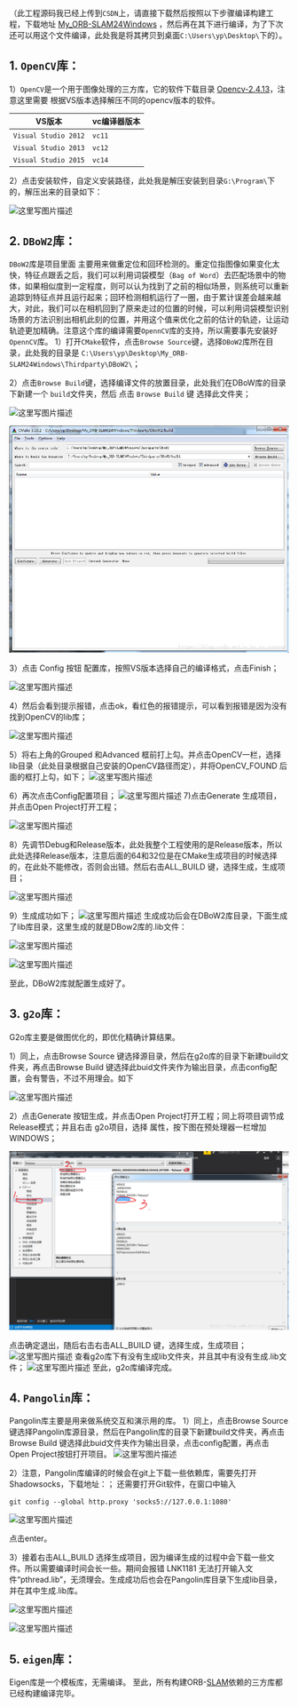 （此工程源码我已经上传到`CSDN`上，请直接下载然后按照以下步骤编译构建工程，下载地址 [My_ORB-SLAM24Windows](https://download.csdn.net/download/o_ha_yo_yepeng/10371568) ，然后再在其下进行编译，为了下次还可以用这个文件编译，此处我是将其拷贝到桌面`C:\Users\yp\Desktop\`下的）。

## 1. `OpenCV`库：

1）`OpenCV`是一个用于图像处理的三方库，它的软件下载目录 [Opencv-2.4.13](https://sourceforge.net/projects/opencvlibrary/files/opencv-win/2.4.13/)，注意这里需要 根据VS版本选择解压不同的opencv版本的软件。

| VS版本               | vc编译器版本 |
| -------------------- | ------------ |
| `Visual Studio 2012` | `vc11`       |
| `Visual Studio 2013` | `vc12`       |
| `Visual Studio 2015` | `vc14`       |

2）点击安装软件，自定义安装路径，此处我是解压安装到目录`G:\Program\`下的，解压出来的目录如下：

![这里写图片描述](https://img-blog.csdn.net/20180424200953698?watermark/2/text/aHR0cHM6Ly9ibG9nLmNzZG4ubmV0L29faGFfeW9feWVwZW5n/font/5a6L5L2T/fontsize/400/fill/I0JBQkFCMA==/dissolve/70)

## 2. `DBoW2`库：

`DBoW2`库是项目里面 主要用来做重定位和回环检测的。重定位指图像如果变化太快，特征点跟丢之后，我们可以利用词袋模型（`Bag of Word`）去匹配场景中的物体，如果相似度到一定程度，则可以认为找到了之前的相似场景，则系统可以重新追踪到特征点并且运行起来；回环检测相机运行了一圈，由于累计误差会越来越大，对此，我们可以在相机回到了原来走过的位置的时候，可以利用词袋模型识别场景的方法识别出相机此刻的位置，并用这个值来优化之前的估计的轨迹，让运动轨迹更加精确。注意这个库的编译需要`OpennCV`库的支持，所以需要事先安装好`OpennCV`库。
1）打开`CMake`软件，点击`Browse Source`键，选择`DBoW2`库所在目录，此处我的目录是
`C:\Users\yp\Desktop\My_ORB-SLAM24Windows\Thirdparty\DBoW2\`；

2）点击`Browse Build`键，选择编译文件的放置目录，此处我们在DBoW库的目录下新建一个 `build`文件夹，然后 点击 `Browse Build` 键 选择此文件夹；

![这里写图片描述](https://img-blog.csdn.net/20180424201858395?watermark/2/text/aHR0cHM6Ly9ibG9nLmNzZG4ubmV0L29faGFfeW9feWVwZW5n/font/5a6L5L2T/fontsize/400/fill/I0JBQkFCMA==/dissolve/70)

![这里写图片描述](./04-项目三方依赖库的构建和编译.assets/70.png)

3）点击 Config 按钮 配置库，按照VS版本选择自己的编译格式，点击Finish；

![这里写图片描述](https://img-blog.csdn.net/20180424202415571?watermark/2/text/aHR0cHM6Ly9ibG9nLmNzZG4ubmV0L29faGFfeW9feWVwZW5n/font/5a6L5L2T/fontsize/400/fill/I0JBQkFCMA==/dissolve/70)

4）然后会看到提示报错，点击ok，看红色的报错提示，可以看到报错是因为没有找到OpenCV的lib库；

![这里写图片描述](https://img-blog.csdn.net/20180424202447579?watermark/2/text/aHR0cHM6Ly9ibG9nLmNzZG4ubmV0L29faGFfeW9feWVwZW5n/font/5a6L5L2T/fontsize/400/fill/I0JBQkFCMA==/dissolve/70)

5）将右上角的Grouped 和Advanced 框前打上勾。并点击OpenCV一栏，选择lib目录（此处目录根据自己安装的OpenCV路径而定），并将OpenCV_FOUND 后面的框打上勾，如下；
![这里写图片描述](https://img-blog.csdn.net/20180424202523518?watermark/2/text/aHR0cHM6Ly9ibG9nLmNzZG4ubmV0L29faGFfeW9feWVwZW5n/font/5a6L5L2T/fontsize/400/fill/I0JBQkFCMA==/dissolve/70)

6）再次点击Config配置项目；
![这里写图片描述](https://img-blog.csdn.net/201804242026227?watermark/2/text/aHR0cHM6Ly9ibG9nLmNzZG4ubmV0L29faGFfeW9feWVwZW5n/font/5a6L5L2T/fontsize/400/fill/I0JBQkFCMA==/dissolve/70)
7)点击Generate 生成项目，并点击Open Project打开工程；

![这里写图片描述](https://img-blog.csdn.net/20180424202709346?watermark/2/text/aHR0cHM6Ly9ibG9nLmNzZG4ubmV0L29faGFfeW9feWVwZW5n/font/5a6L5L2T/fontsize/400/fill/I0JBQkFCMA==/dissolve/70)

8）先调节Debug和Release版本，此处我整个工程使用的是Release版本，所以此处选择Release版本，注意后面的64和32位是在CMake生成项目的时候选择的，在此处不能修改，否则会出错。然后右击ALL_BUILD 键，选择生成，生成项目；

![这里写图片描述](https://img-blog.csdn.net/20180424202808905?watermark/2/text/aHR0cHM6Ly9ibG9nLmNzZG4ubmV0L29faGFfeW9feWVwZW5n/font/5a6L5L2T/fontsize/400/fill/I0JBQkFCMA==/dissolve/70)

9）生成成功如下；
![这里写图片描述](https://img-blog.csdn.net/20180424202837720?watermark/2/text/aHR0cHM6Ly9ibG9nLmNzZG4ubmV0L29faGFfeW9feWVwZW5n/font/5a6L5L2T/fontsize/400/fill/I0JBQkFCMA==/dissolve/70)
生成成功后会在DBoW2库目录，下面生成了lib库目录，这里生成的就是DBow2库的.lib文件：

![这里写图片描述](https://img-blog.csdn.net/20180424202916391?watermark/2/text/aHR0cHM6Ly9ibG9nLmNzZG4ubmV0L29faGFfeW9feWVwZW5n/font/5a6L5L2T/fontsize/400/fill/I0JBQkFCMA==/dissolve/70)

![这里写图片描述](https://img-blog.csdn.net/20180424202932107?watermark/2/text/aHR0cHM6Ly9ibG9nLmNzZG4ubmV0L29faGFfeW9feWVwZW5n/font/5a6L5L2T/fontsize/400/fill/I0JBQkFCMA==/dissolve/70)

至此，DBoW2库就配置生成好了。

## 3. `g2o`库：

G2o库主要是做图优化的，即优化精确计算结果。

1）同上，点击Browse Source 键选择源目录，然后在g2o库的目录下新建build文件夹，再点击Browse Build 键选择此buid文件夹作为输出目录，点击config配置，会有警告，不过不用理会。如下

![这里写图片描述](https://img-blog.csdn.net/20180424203116923?watermark/2/text/aHR0cHM6Ly9ibG9nLmNzZG4ubmV0L29faGFfeW9feWVwZW5n/font/5a6L5L2T/fontsize/400/fill/I0JBQkFCMA==/dissolve/70)

2）点击Generate 按钮生成，并点击Open Project打开工程；同上将项目调节成Release模式；并且右击 g2o项目，选择 属性，按下图在预处理器一栏增加WINDOWS；

![这里写图片描述](./04-项目三方依赖库的构建和编译.assets/70-1684344975967-3.png)

点击确定退出，随后右击右击ALL_BUILD 键，选择生成，生成项目；
![这里写图片描述](https://img-blog.csdn.net/20180424203238471?watermark/2/text/aHR0cHM6Ly9ibG9nLmNzZG4ubmV0L29faGFfeW9feWVwZW5n/font/5a6L5L2T/fontsize/400/fill/I0JBQkFCMA==/dissolve/70)
查看g2o库下有没有生成lib文件夹，并且其中有没有生成.lib文件；
![这里写图片描述](https://img-blog.csdn.net/20180424203303252?watermark/2/text/aHR0cHM6Ly9ibG9nLmNzZG4ubmV0L29faGFfeW9feWVwZW5n/font/5a6L5L2T/fontsize/400/fill/I0JBQkFCMA==/dissolve/70)
至此，g2o库编译完成。

## 4. `Pangolin`库：

Pangolin库主要是用来做系统交互和演示用的库。
1）同上，点击Browse Source 键选择Pangolin库源目录，然后在Pangolin库的目录下新建build文件夹，再点击Browse Build 键选择此buid文件夹作为输出目录，点击config配置，再点击Open Project按钮打开项目。
![这里写图片描述](https://img-blog.csdn.net/2018042420352565?watermark/2/text/aHR0cHM6Ly9ibG9nLmNzZG4ubmV0L29faGFfeW9feWVwZW5n/font/5a6L5L2T/fontsize/400/fill/I0JBQkFCMA==/dissolve/70)

2）注意，Pangolin库编译的时候会在git上下载一些依赖库，需要先打开Shadowsocks，下载地址：；
还需要打开Git软件，在窗口中输入

```git
git config --global http.proxy 'socks5://127.0.0.1:1080'
```

![这里写图片描述](https://img-blog.csdn.net/20180424220823139?watermark/2/text/aHR0cHM6Ly9ibG9nLmNzZG4ubmV0L29faGFfeW9feWVwZW5n/font/5a6L5L2T/fontsize/400/fill/I0JBQkFCMA==/dissolve/70)

点击enter。

3）接着右击ALL_BUILD 选择生成项目，因为编译生成的过程中会下载一些文件。所以需要编译时间会长一些。期间会报错 LNK1181 无法打开输入文件“pthread.lib”，无须理会。生成成功后也会在Pangolin库目录下生成lib目录，并在其中生成.lib库。

![这里写图片描述](https://img-blog.csdn.net/20180424220924553?watermark/2/text/aHR0cHM6Ly9ibG9nLmNzZG4ubmV0L29faGFfeW9feWVwZW5n/font/5a6L5L2T/fontsize/400/fill/I0JBQkFCMA==/dissolve/70)

![这里写图片描述](https://img-blog.csdn.net/20180424220939809?watermark/2/text/aHR0cHM6Ly9ibG9nLmNzZG4ubmV0L29faGFfeW9feWVwZW5n/font/5a6L5L2T/fontsize/400/fill/I0JBQkFCMA==/dissolve/70)

## 5. `eigen`库：

Eigen库是一个模板库，无需编译。
至此，所有构建ORB-[SLAM](https://so.csdn.net/so/search?q=SLAM&spm=1001.2101.3001.7020)依赖的三方库都已经构建编译完毕。
